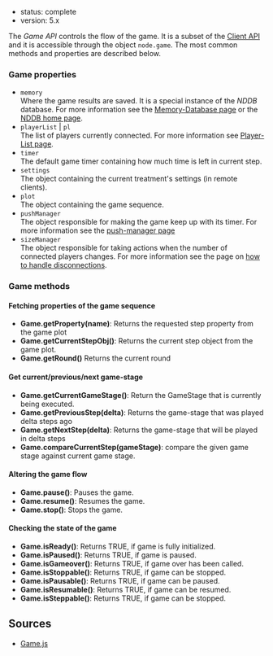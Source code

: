 - status: complete
- version: 5.x

The _Game API_ controls the flow of the game. It is a subset of the
[Client API](Client-API-v5) and it is accessible through the object
`node.game`. The most common methods and properties are described
below.

### Game properties

- `memory`<br>
   Where the game results are saved. It is a special
   instance of the _NDDB_ database. For more information see the
   [Memory-Database page](Memory-Database-v5) or the
   [NDDB home page](http://nodegame.github.com/NDDB/).
- `playerList` | `pl`<br>
   The list of players currently connected. For more information see
   [Player-List page](PlayerList-v5).
- `timer`<br>
   The default game timer containing how much time is left in current step.
- `settings`<br>
   The object containing the current treatment's settings (in remote clients).
- `plot`<br>
   The object containing the game sequence.
- `pushManager`<br>
   The object responsible for making the game keep up with its
   timer. For more information see the [push-manager page](Push-Manager-v5)
- `sizeManager`<br>
   The object responsible for taking actions when the number of
   connected players changes. For more information see the page on
   [how to handle disconnections](Handling-Disconnections-v5).

### Game methods

#### Fetching properties of the game sequence

- **Game.getProperty(name)**: Returns the requested step property from
    the game plot
- **Game.getCurrentStepObj()**: Returns the current step object from
    the game plot.
- **Game.getRound()** Returns the current round

#### Get current/previous/next game-stage

- **Game.getCurrentGameStage()**: Return the GameStage that is
    currently being executed.
- **Game.getPreviousStep(delta)**: Returns the game-stage that was
    played delta steps ago
- **Game.getNextStep(delta)**: Returns the game-stage that will be
    played in delta steps
- **Game.compareCurrentStep(gameStage)**: compare the given game stage
    against current game stage.

#### Altering the game flow

- **Game.pause()**: Pauses the game.
- **Game.resume()**: Resumes the game.
- **Game.stop()**: Stops the game.

#### Checking the state of the game

- **Game.isReady()**: Returns TRUE, if game is fully initialized.
- **Game.isPaused()**: Returns TRUE, if game is paused.
- **Game.isGameover()**: Returns TRUE, if game over has been called.
- **Game.isStoppable()**: Returns TRUE, if game can be stopped.
- **Game.isPausable()**: Returns TRUE, if game can be paused.
- **Game.isResumable()**: Returns TRUE, if game can be resumed.
- **Game.isSteppable()**: Returns TRUE, if game can be stopped.


## Sources

* [Game.js](https://github.com/nodeGame/nodegame-client/blob/master/lib/core/Game.js)
